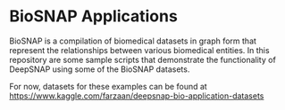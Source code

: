 # BioSNAP Applications

BioSNAP is a compilation of biomedical datasets in graph form that represent the relationships between various biomedical entities. In this repository are some sample scripts that demonstrate the functionality of DeepSNAP using some of the BioSNAP datasets.

For now, datasets for these examples can be found at https://www.kaggle.com/farzaan/deepsnap-bio-application-datasets

